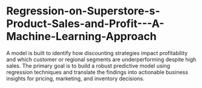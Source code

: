 # Regression-on-Superstore-s-Product-Sales-and-Profit---A-Machine-Learning-Approach
A model is built to identify how discounting strategies impact profitability and which customer or regional segments are underperforming despite high sales. The primary goal is to build a robust predictive model using regression techniques and translate the findings into actionable business insights for pricing, marketing, and inventory decisions.
